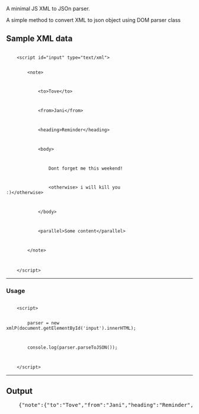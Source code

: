 A minimal JS XML to JSOn parser.

A simple method to convert XML to json object using DOM parser class

<h2> Sample XML data</h2>
<code>
    &lt;script id="input" type="text/xml"&gt;

        &lt;note&gt;

            &lt;to&gt;Tove&lt;/to&gt;

            &lt;from&gt;Jani&lt;/from&gt;

            &lt;heading&gt;Reminder&lt;/heading&gt;

            &lt;body&gt;

                Dont forget me this weekend!

                &lt;otherwise&gt; i will kill you :)&lt;/otherwise&gt;

            &lt;/body&gt;

            &lt;parallel&gt;Some content&lt;/parallel&gt;

        &lt;/note&gt;

    &lt;/script&gt;
</code>

<hr>

<h3>Usage</h3>
<code>
    &lt;script&gt;

        parser = new xmlP(document.getElementById('input').innerHTML);

        console.log(parser.parseToJSON());

    &lt;/script&gt;
</code>

<hr>

<h2>Output</h2>
<pre>
    {"note":{"to":"Tove","from":"Jani","heading":"Reminder","body":{"otherwise":" i will kill you :)"},"parallel":"Some content"}}
</pre>